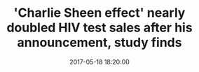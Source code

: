 ---
_external_link: https://abcnews.go.com/Health/charlie-sheen-effect-doubled-hiv-test-sales-announced/story?id=47486953
archived_url: https://web.archive.org/web/20210616211524/https://abcnews.go.com/Health/charlie-sheen-effect-doubled-hiv-test-sales-announced/story?id=47486953
article: -- Charlie Sheen's 2015 announcement that he was diagnosed with HIV years
  earlier seems to have sparked higher interest in testing for the virus, according
  to a study released today. Human immunodeficiency virus infection can lead to AIDS,
  which affects 1.2 million Americans, according to the U.S. Centers for Disease Control
  and Prevention. Sheen's announcement, which made national headlines, renewed attention
  to the dangers of HIV and AIDS at the time. According to the study update, what
  it called the "Charlie Sheen effect" had a big impact on HIV testing in the U.S.,
  with sales of at-home testing nearly doubling the week of his announcement. Researchers
  from the University of Southern California and the University of California at San
  Diego, among other institutions, published their findings today in the medical journal
  Prevention Science. The study was a follow-up to one published last year, which
  documented a surge in people searching for information on HIV and AIDS. "Our strategy
  allowed us to provide a real-world estimation of the Charlie Sheen effect on HIV
  prevention and contrast that effect with our past formative assessment using Internet
  searches," study co-author Eric Leas, a research associate in the San Diego State
  University-UCSD doctoral program in public health, said in statement today. The
  researchers looked at weekly sales data from April 12, 2014, to April 16, 2016,
  of OraQuick rapid in-home HIV tests, the only test of this type available in the
  U.S. They found that the week after Sheen announced on the "Today" show that he
  was HIV positive, in November 2015, there was a 95 percent increase in OraQuick
  HIV test sales. The HIV test sales continued to be above normal over the next four
  weeks, fluctuating from approximately 20 percent to 60 percent above the previous
  level. Surprisingly, researchers found that these numbers far surpassed the sales
  uptick after World AIDS Day. Despite widespread attention to encourage people to
  get tested or be HIV aware through the World AIDS Day campaign, they found that
  sales increased just 31 percent but that rates returned to normal the next week.
  Testing is key to combating HIV, since symptoms of infection often do not appear
  for years. According to the CDC, 1 in 8 of those infected in the U.S. is not aware
  of having the virus. John Ayers, a behavioral scientist at SDSU, said the study
  could help public health officials better engage with people. "We can make public
  health more connected to the public it serves," he told ABC News. According to him,
  the public health system is top-down, and informational messages come mainly from
  experts. "We forgot to listen to the public, and this is what the public is engaging
  on." Ayers and his team also looked at how search terms on Google trends were associated
  with increased sales and found they could predict sales within a somewhat small
  margin of error. "We can discover when events are occurring, measure their impact
  and work to grow their impact," he said. "That's what public health can become."
  The case shows it is key for public health officials to take advantage of these
  public announcements, according to Dr. Barron Lerner, a professor of medicine and
  population health at NYU Langone Medical Center. "People look down at celebrities
  and feel that the information that's being generated is not useful to regular people,"
  Lerner said. "But it reminds us that, regardless of who the person is, it will at
  least generate interest." Ayers had a similar take. "It's an empowering message.
  The truth is that you can make a difference by just speaking out on something,"
  he said. "We all hear talk is cheap. That's not true." Lerner said that Sheen's
  talking about his high-risk sexual practices may have also helped educate people
  about risks surrounding HIV, which is primarily spread through sexual contact and
  intravenous drug use. Additionally, Lerner said, more people getting tested for
  HIV is "a good thing, regardless of who he is." Dr. Crystal Tan contributed to this
  article. She is an anesthesiology resident at Massachusetts General Hospital and
  part of the ABC News medical unit.
date: '2017-05-18 18:20:00'
description: null
headline: '''Charlie Sheen effect'' nearly doubled HIV test sales after his announcement,
  study finds'
image:
  focal_point: Smart
original_link: https://web.archive.org/web/20210616050009/https://abcnews.go.com/Health/charlie-sheen-effect-doubled-hiv-test-sales-announced/story?id=47486953
original_url: https://abcnews.go.com/Health/charlie-sheen-effect-doubled-hiv-test-sales-announced/story?id=47486953
outline_html: -- Charlie Sheen's 2015 announcement that he was diagnosed with HIV
  years earlier seems to have sparked higher interest in testing for the virus, according
  to a study released today. Human immunodeficiency virus infection can lead to AIDS,
  which affects 1.2 million Americans, according to the U.S. Centers for Disease Control
  and Prevention. Sheen's announcement, which made national headlines, renewed attention
  to the dangers of HIV and AIDS at the time. According to the study update, what
  it called the "Charlie Sheen effect" had a big impact on HIV testing in the U.S.,
  with sales of at-home testing nearly doubling the week of his announcement. Researchers
  from the University of Southern California and the University of California at San
  Diego, among other institutions, published their findings today in the medical journal
  Prevention Science. The study was a follow-up to one published last year, which
  documented a surge in people searching for information on HIV and AIDS. "Our strategy
  allowed us to provide a real-world estimation of the Charlie Sheen effect on HIV
  prevention and contrast that effect with our past formative assessment using Internet
  searches," study co-author Eric Leas, a research associate in the San Diego State
  University-UCSD doctoral program in public health, said in statement today. The
  researchers looked at weekly sales data from April 12, 2014, to April 16, 2016,
  of OraQuick rapid in-home HIV tests, the only test of this type available in the
  U.S. They found that the week after Sheen announced on the "Today" show that he
  was HIV positive, in November 2015, there was a 95 percent increase in OraQuick
  HIV test sales. The HIV test sales continued to be above normal over the next four
  weeks, fluctuating from approximately 20 percent to 60 percent above the previous
  level. Surprisingly, researchers found that these numbers far surpassed the sales
  uptick after World AIDS Day. Despite widespread attention to encourage people to
  get tested or be HIV aware through the World AIDS Day campaign, they found that
  sales increased just 31 percent but that rates returned to normal the next week.
  Testing is key to combating HIV, since symptoms of infection often do not appear
  for years. According to the CDC, 1 in 8 of those infected in the U.S. is not aware
  of having the virus. John Ayers, a behavioral scientist at SDSU, said the study
  could help public health officials better engage with people. "We can make public
  health more connected to the public it serves," he told ABC News. According to him,
  the public health system is top-down, and informational messages come mainly from
  experts. "We forgot to listen to the public, and this is what the public is engaging
  on." Ayers and his team also looked at how search terms on Google trends were associated
  with increased sales and found they could predict sales within a somewhat small
  margin of error. "We can discover when events are occurring, measure their impact
  and work to grow their impact," he said. "That's what public health can become."
  The case shows it is key for public health officials to take advantage of these
  public announcements, according to Dr. Barron Lerner, a professor of medicine and
  population health at NYU Langone Medical Center. "People look down at celebrities
  and feel that the information that's being generated is not useful to regular people,"
  Lerner said. "But it reminds us that, regardless of who the person is, it will at
  least generate interest." Ayers had a similar take. "It's an empowering message.
  The truth is that you can make a difference by just speaking out on something,"
  he said. "We all hear talk is cheap. That's not true." Lerner said that Sheen's
  talking about his high-risk sexual practices may have also helped educate people
  about risks surrounding HIV, which is primarily spread through sexual contact and
  intravenous drug use. Additionally, Lerner said, more people getting tested for
  HIV is "a good thing, regardless of who he is." Dr. Crystal Tan contributed to this
  article. She is an anesthesiology resident at Massachusetts General Hospital and
  part of the ABC News medical unit.
publication: ABC News
summary: According to the study update, what it called the "Charlie Sheen effect"
  had a big impact on HIV testing in the U.S., with sales of at-home testing nearly
  doubling the week of his announcement. They found that the week after Sheen announced
  on the "Today" show that he was HIV...
title: '''Charlie Sheen effect'' nearly doubled HIV test sales after his announcement,
  study finds'

---